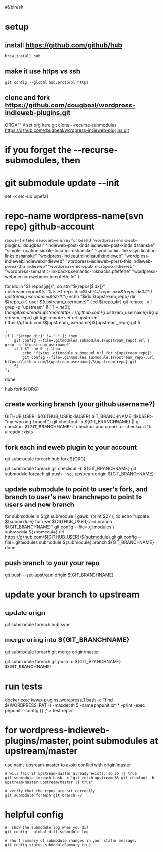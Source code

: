 #!/bin/sh

# setup

## install https://github.com/github/hub ##
```
brew install hub
```
## make it use https vs ssh
```
git config --global hub.protocol https
```
## clone and fork https://github.com/dougbeal/wordpress-indieweb-plugins.git ##

ORG="" # set org here
git clone --recurse-submodules https://github.com/dougbeal/wordpress-indieweb-plugins.git

# if you forget the --recurse-submodules, then
# git submodule update --init

set -x
set -uo pipefail
# repo-name    wordpress-name(svn repo)   github-account
repos=(  # fake associative array for bash3
    "wordpress-indieweb-plugins:.:dougbeal"
    "indieweb-post-kinds:indieweb-post-kinds:dshanske"
    "simple-location:simple-location:dshanske"
    "syndication-links:syndication-links:dshanske"
    "wordpress-indieauth:indieauth:indieweb"
    "wordpress-indieweb:indieweb:indieweb"
    "wordpress-indieweb-press-this:indieweb-press-this:indieweb"
    "wordpress-micropub:micropub:indieweb"
    "wordpress-semantic-linkbacks:semantic-linkbacks:pfefferle"
    "wordpress-webmention:webmention:pfefferle"
)


for idx in "${!repos[@]}"; do
    str="${repos[$idx]}"
    upstream_repo=${str%%:*}
    repo_dir=${str%:*}
    repo_dir=${repo_dir##*:}
    upstream_username=${str##*:}
    echo "$idx ${upstream_repo} dir ${repo_dir} user ${upstream_username}"
    (
        cd ${repo_dir}
        git remote -v | grep -q "upstream"
        if [ $? -ne 0 ]; then
            git remote add upstream https://github.com/${upstream_username}/${upstream_repo}.git 
            #git remote set-url upstream https://github.com/${upstream_username}/${upstream_repo}.git
        fi
        
    )
    if [ "${repo_dir}" != "." ]; then
        git config --file=.gitmodules submodule.${upstream_repo}.url | grep -q "${upstream_username}"
        if [ $? -ne 0 ]; then
            echo "fixing .gitmodule submoduel url for ${upstream_repo}"
            git config --file=.gitmodules submodule.${upstream_repo}.url https://github.com/${upstream_username}/${upstream_repo}.git
        fi
    fi        
done

hub fork ${ORG}

## create working branch (your github username?) ##
GITHUB_USER=${GITHUB_USER:-$USER}
GIT_BRANCHNAME=${USER:-"my-working-branch"}
git checkout -b ${GIT_BRANCHNAME} || git checkout ${GIT_BRANCHNAME} # checkout and create, or checkout if it already exists

## fork each indieweb plugin to your account ##

git submodule foreach hub fork ${ORG}

git submodule foreach git checkout -b ${GIT_BRANCHNAME}
git submodule foreach git push --set-upstream origin ${GIT_BRANCHNAME}

## update submodule to point to user's fork, and branch to user's new branchrepo to point to users and new branch
for submodule in $(git submodule | gawk '{print $2}'); do
    echo "update ${submodule} for user ${GITHUB_USER} and branch ${GIT_BRANCHNAME}"
    git config --file=.gitmodules \
        submodule.${submodule}.url \
        https://github.com/${GITHUB_USER}/${submodule}.git
    git config --file=.gitmodules submodule.${submodule}.branch ${GIT_BRANCHNAME}
done

## push branch to your your repo ##

git push --set-upstream origin ${GIT_BRANCHNAME}

# update your branch to upstream

## update orign
git submodule foreach hub sync

## merge oring into ${GIT_BRANCHNAME}
git submodule foreach git merge origin/master

git submodule foreach git push -u ${GIT_BRANCHNAME} ${GIT_BRANCHNAME}


# run tests
docker exec iwwp-plugins_wordpress_1 bash -c "find \${WORDPRESS_PATH} -maxdepth 5 -name phpunit.xml\* -print -exec  phpunit  --config {} \;" > test.report


# for wordpress-indieweb-plugins/master, point submodules at upstream/master
use name upsream-master to avoid conflict with origin/master
```
# will fail if upstream-master already exists, so do || true
git submodule foreach bash -c "git fetch upstream && git checkout -b upstream-master upstream/master || true"

# verify that the repos are set correctly
git submodule foreach git branch -v
```

# helpful config 
```
#  show the submodule log when you dif
git config --global diff.submodule log

# short summary of submodule changes in your status message:
git config status.submoduleSummary true
```

